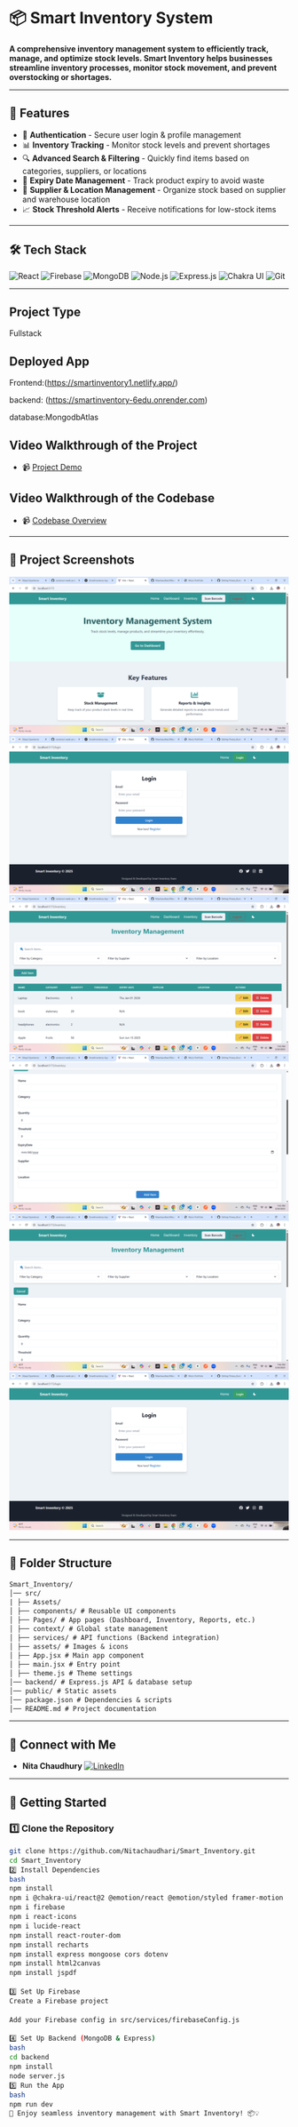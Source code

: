 # 📦 Smart Inventory System

**A comprehensive inventory management system to efficiently track, manage, and optimize stock levels. Smart Inventory helps businesses streamline inventory processes, monitor stock movement, and prevent overstocking or shortages.**

---

## 🚀 Features
- 🔑 **Authentication** - Secure user login & profile management
- 📊 **Inventory Tracking** - Monitor stock levels and prevent shortages
- 🔍 **Advanced Search & Filtering** - Quickly find items based on categories, suppliers, or locations
- 📅 **Expiry Date Management** - Track product expiry to avoid waste
- 📍 **Supplier & Location Management** - Organize stock based on supplier and warehouse location
- 📈 **Stock Threshold Alerts** - Receive notifications for low-stock items

---

## 🛠️ Tech Stack
![React](https://img.shields.io/badge/react-%23282C34.svg?style=for-the-badge&logo=react&logoColor=%2361DAFB)  ![Firebase](https://img.shields.io/badge/firebase-%23039BE5.svg?style=for-the-badge&logo=firebase&logoColor=white)  ![MongoDB](https://img.shields.io/badge/mongodb-%2347A248.svg?style=for-the-badge&logo=mongodb&logoColor=white)  ![Node.js](https://img.shields.io/badge/node.js-%23339933.svg?style=for-the-badge&logo=node.js&logoColor=white)  ![Express.js](https://img.shields.io/badge/express.js-%23404D59.svg?style=for-the-badge&logo=express&logoColor=white)  ![Chakra UI](https://img.shields.io/badge/chakra_ui-%2338B2AC.svg?style=for-the-badge&logo=chakra-ui&logoColor=white)  ![Git](https://img.shields.io/badge/git-%23F05032.svg?style=for-the-badge&logo=git&logoColor=white)  

---

## Project Type
Fullstack

## Deployed App
Frontend:(https://smartinventory1.netlify.app/)

backend: (https://smartinventory-6edu.onrender.com)

database:MongodbAtlas

## Video Walkthrough of the Project
- 📹 [Project Demo](https://youtu.be/example1)

## Video Walkthrough of the Codebase
- 📹 [Codebase Overview](https://youtu.be/example2)

---

## 📸 Project Screenshots  
![Home](image.png)
![Dashboard](image-1.png)
![Inventory Management](image-3.png)
![Add Item](image-4.png)
![Filters](image-5.png)
![Login](image-1.png)

---

## 📂 Folder Structure
```
Smart_Inventory/ 
│── src/ 
| ├── Assets/ 
│ ├── components/ # Reusable UI components 
│ ├── Pages/ # App pages (Dashboard, Inventory, Reports, etc.) 
│ ├── context/ # Global state management 
│ ├── services/ # API functions (Backend integration) 
│ ├── assets/ # Images & icons 
│ ├── App.jsx # Main app component 
│ ├── main.jsx # Entry point 
│ ├── theme.js # Theme settings 
│── backend/ # Express.js API & database setup 
│── public/ # Static assets 
│── package.json # Dependencies & scripts 
│── README.md # Project documentation
```

---

## 📢 Connect with Me
- **Nita Chaudhury** [![LinkedIn](https://img.shields.io/badge/LinkedIn-%230077B5.svg?logo=linkedin&logoColor=white)](https://www.linkedin.com/in/nita-chaudhari-a94038128/)  
---

## 🚀 Getting Started

### 1️⃣ Clone the Repository
```bash
git clone https://github.com/Nitachaudhari/Smart_Inventory.git
cd Smart_Inventory
2️⃣ Install Dependencies
bash
npm install
npm i @chakra-ui/react@2 @emotion/react @emotion/styled framer-motion
npm i firebase
npm i react-icons
npm i lucide-react
npm install react-router-dom
npm install recharts
npm install express mongoose cors dotenv
npm install html2canvas
npm install jspdf

3️⃣ Set Up Firebase
Create a Firebase project

Add your Firebase config in src/services/firebaseConfig.js

4️⃣ Set Up Backend (MongoDB & Express)
bash
cd backend
npm install
node server.js
5️⃣ Run the App
bash
npm run dev
🎉 Enjoy seamless inventory management with Smart Inventory! 📦💡
